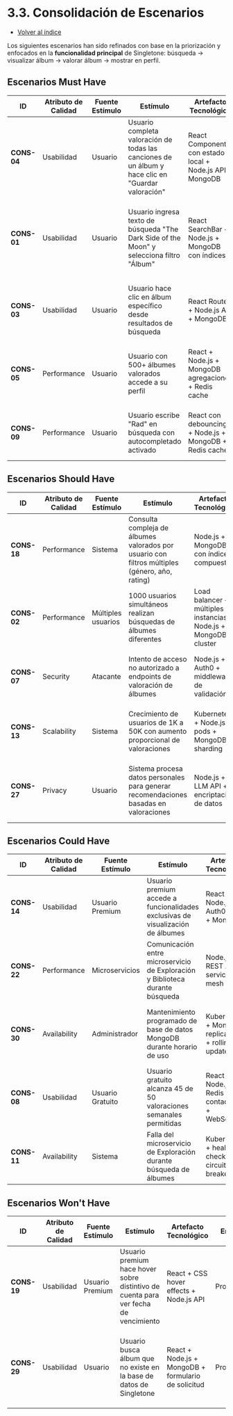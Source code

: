 # 3.3. Consolidación de Escenarios
- [Volver al índice](/3/3.md)

Los siguientes escenarios han sido refinados con base en la priorización y enfocados en la **funcionalidad principal** de Singletone: búsqueda → visualizar álbum → valorar álbum → mostrar en perfil.

## **Escenarios Must Have**

| ID | Atributo de Calidad | Fuente Estímulo | Estímulo | Artefacto Tecnológico | Entorno | Respuesta del Sistema | Medida de Respuesta |
|----------|---------------------------|--------------------------|--------------------------------------------------------------------------|------------------------------------------------|--------------|---------------------------------------------------------------------------------------|------------------------------------------------------------------------------------|
| **CONS-04** | Usabilidad | Usuario | Usuario completa valoración de todas las canciones de un álbum y hace clic en "Guardar valoración" | React Component con estado local + Node.js API + MongoDB | Producción | Sistema habilita botón "Guardar", actualiza estadísticas del perfil y confirma guardado exitoso | Feedback visual en ≤500ms, actualización completa en ≤2s (P95) |
| **CONS-01** | Usabilidad | Usuario | Usuario ingresa texto de búsqueda "The Dark Side of the Moon" y selecciona filtro "Álbum" | React SearchBar + Node.js + MongoDB con índices | Producción | Sistema muestra resultados organizados por pestañas (Álbum, Artista, Usuario) con datos relevantes | Resultados visibles en ≤2s, máximo 20 resultados por pestaña |
| **CONS-03** | Usabilidad | Usuario | Usuario hace clic en álbum específico desde resultados de búsqueda | React Router + Node.js API + MongoDB | Producción | Sistema presenta vista detallada con portada, año, canciones, botón "Añadir a biblioteca" | Carga completa en ≤3s, todas las canciones visibles |
| **CONS-05** | Performance | Usuario | Usuario con 500+ álbumes valorados accede a su perfil | React + Node.js + MongoDB agregaciones + Redis cache | Producción | Perfil se carga con carruseles de álbumes ordenados por ponderación, estadísticas actualizadas | Carga inicial ≤4s, carruseles responsivos en ≤1s |
| **CONS-09** | Performance | Usuario | Usuario escribe "Rad" en búsqueda con autocompletado activado | React con debouncing + Node.js + MongoDB + Redis cache | Producción | Sistema muestra sugerencias de autocompletado y resultados paginados | Sugerencias en ≤1.5s, paginación fluida sin bloqueos |

## **Escenarios Should Have**

| ID | Atributo de Calidad | Fuente Estímulo | Estímulo | Artefacto Tecnológico | Entorno | Respuesta del Sistema | Medida de Respuesta |
|----------|---------------------------|--------------------------|--------------------------------------------------------------------------|------------------------------------------------|--------------|---------------------------------------------------------------------------------------|------------------------------------------------------------------------------------|
| **CONS-18** | Performance | Sistema | Consulta compleja de álbumes valorados por usuario con filtros múltiples (género, año, rating) | Node.js + MongoDB con índices compuestos | Producción | Sistema ejecuta consulta optimizada y retorna resultados paginados | Respuesta ≤3s para consultas complejas, índices utilizados eficientemente |
| **CONS-02** | Performance | Múltiples usuarios | 1000 usuarios simultáneos realizan búsquedas de álbumes diferentes | Load balancer + múltiples instancias Node.js + MongoDB cluster | Producción | Sistema mantiene tiempo de respuesta estable para todas las búsquedas | Tiempo de respuesta ≤3s para 95% de usuarios, sin degradación |
| **CONS-07** | Security | Atacante | Intento de acceso no autorizado a endpoints de valoración de álbumes | Node.js + Auth0 + middleware de validación | Producción | Sistema bloquea acceso, registra intento y retorna error 401/403 | Bloqueo inmediato, log de seguridad generado, no exposición de datos |
| **CONS-13** | Scalability | Sistema | Crecimiento de usuarios de 1K a 50K con aumento proporcional de valoraciones | Kubernetes + Node.js pods + MongoDB sharding | Producción | Sistema escala automáticamente agregando recursos según demanda | Auto-scaling en ≤5min, performance mantenido durante escalamiento |
| **CONS-27** | Privacy | Usuario | Sistema procesa datos personales para generar recomendaciones basadas en valoraciones | Node.js + LLM API + encriptación de datos | Producción | Procesamiento cumple GDPR, datos encriptados, sin exposición a terceros | Datos procesados de forma anónima, cumplimiento 100% regulaciones |

## **Escenarios Could Have**

| ID | Atributo de Calidad | Fuente Estímulo | Estímulo | Artefacto Tecnológico | Entorno | Respuesta del Sistema | Medida de Respuesta |
|----------|---------------------------|--------------------------|--------------------------------------------------------------------------|------------------------------------------------|--------------|---------------------------------------------------------------------------------------|------------------------------------------------------------------------------------|
| **CONS-14** | Usabilidad | Usuario Premium | Usuario premium accede a funcionalidades exclusivas de visualización de álbumes | React + Node.js + Auth0 roles + MongoDB | Producción | Sistema muestra vistas adicionales (AOTY, año valorado, género) exclusivas | Funciones premium visibles inmediatamente, diferenciación clara |
| **CONS-22** | Performance | Microservicios | Comunicación entre microservicio de Exploración y Biblioteca durante búsqueda | Node.js + REST APIs + service mesh | Producción | Comunicación eficiente entre servicios sin bloqueos | Latencia inter-servicios ≤100ms, sin timeouts |
| **CONS-30** | Availability | Administrador | Mantenimiento programado de base de datos MongoDB durante horario de uso | Kubernetes + MongoDB replica sets + rolling updates | Producción | Sistema mantiene disponibilidad usando réplicas, degradación mínima | Downtime ≤5min, funciones principales disponibles 99.9% |
| **CONS-08** | Usabilidad | Usuario Gratuito | Usuario gratuito alcanza 45 de 50 valoraciones semanales permitidas | React + Node.js + Redis contadores + WebSockets | Producción | Sistema notifica proactivamente límite próximo y bloquea al llegar a 50 | Notificación en tiempo real, bloqueo efectivo al límite |
| **CONS-11** | Availability | Sistema | Falla del microservicio de Exploración durante búsqueda de álbumes | Kubernetes + health checks + circuit breaker | Producción | Sistema activa mecanismo de recuperación y mantiene funciones básicas | Recuperación automática en ≤2min, funciones críticas operativas |

## **Escenarios Won't Have**

| ID | Atributo de Calidad | Fuente Estímulo | Estímulo | Artefacto Tecnológico | Entorno | Respuesta del Sistema | Medida de Respuesta |
|----------|---------------------------|--------------------------|--------------------------------------------------------------------------|------------------------------------------------|--------------|---------------------------------------------------------------------------------------|------------------------------------------------------------------------------------|
| **CONS-19** | Usabilidad | Usuario Premium | Usuario premium hace hover sobre distintivo de cuenta para ver fecha de vencimiento | React + CSS hover effects + Node.js API | Producción | Sistema muestra tooltip con información de suscripción | Tooltip visible en ≤200ms, información actualizada |
| **CONS-29** | Usabilidad | Usuario | Usuario busca álbum que no existe en la base de datos de Singletone | React + Node.js + MongoDB + formulario de solicitud | Producción | Sistema muestra mensaje de "no encontrado" y opción para solicitar agregado | Mensaje claro, formulario de solicitud disponible |